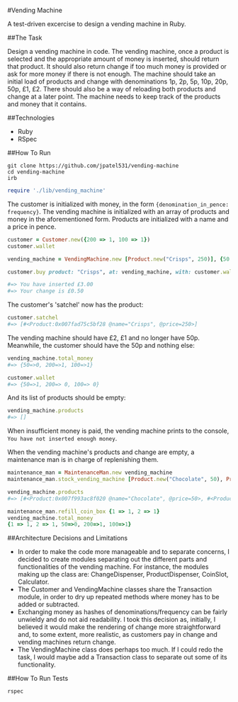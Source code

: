 #Vending Machine

A test-driven excercise to design a vending machine in Ruby.

##The Task

Design a vending machine in code. The vending machine, once a product is selected and the appropriate amount of money is inserted, should return that product. It should also return change if too much money is provided or ask for more money if there is not enough. The machine should take an initial load of products and change with denominations 1p, 2p, 5p, 10p, 20p, 50p, £1, £2. There should also be a way of reloading both products and change at a later point. The machine needs to keep track of the products and money that it contains.

##Technologies

* Ruby
* RSpec

##How To Run

```
git clone https://github.com/jpatel531/vending-machine
cd vending-machine
irb
```
```ruby
require './lib/vending_machine'
```

The customer is initialized with money, in the form `{denomination_in_pence: frequency}`. The vending machine is initialized with an array of products and money in the aforementioned form. Products are initialized with a name and a price in pence.

```ruby
customer = Customer.new({200 => 1, 100 => 1})
customer.wallet

vending_machine = VendingMachine.new [Product.new("Crisps", 250)], {50 => 1}

customer.buy product: "Crisps", at: vending_machine, with: customer.wallet

#=> You have inserted £3.00
#=> Your change is £0.50
```

The customer's 'satchel' now has the product:

```ruby
customer.satchel
#=> [#<Product:0x007fad75c5bf28 @name="Crisps", @price=250>] 
```

The vending machine should have £2, £1 and no longer have 50p. Meanwhile, the customer should have the 50p and nothing else:

```ruby
vending_machine.total_money
#=> {50=>0, 200=>1, 100=>1} 

customer.wallet
#=> {50=>1, 200=> 0, 100=> 0}

```

And its list of products should be empty:

```ruby
vending_machine.products
#=> []
```

When insufficient money is paid, the vending machine prints to the console, `You have not inserted enough money`.

When the vending machine's products and change are empty, a maintenance man is in charge of replenishing them.

```ruby
maintenance_man = MaintenanceMan.new vending_machine
maintenance_man.stock_vending_machine [Product.new("Chocolate", 50), Product.new("Water", 100)]

vending_machine.products
#=> [#<Product:0x007f993ac8f020 @name="Chocolate", @price=50>, #<Product:0x007f993ac8ef80 @name="Water", @price=100>]

maintenance_man.refill_coin_box {1 => 1, 2 => 1}
vending_machine.total_money
{1 => 1, 2 => 1, 50=>0, 200=>1, 100=>1} 
```

##Architecture Decisions and Limitations

* In order to make the code more manageable and to separate concerns, I decided to create modules separating out the different parts and functionalities of the vending machine. For instance, the modules making up the class are: ChangeDispenser, ProductDispenser, CoinSlot, Calculator.
* The Customer and VendingMachine classes share the Transaction module, in order to dry up repeated methods where money has to be added or subtracted.
* Exchanging money as hashes of denominations/frequency can be fairly unwieldy and do not aid readability. I took this decision as, initially, I believed it would make the rendering of change more straightforward and, to some extent, more realistic, as customers pay in change and vending machines return change.
* The VendingMachine class does perhaps too much. If I could redo the task, I would maybe add a Transaction class to separate out some of its functionality.

##How To Run Tests

` rspec `



